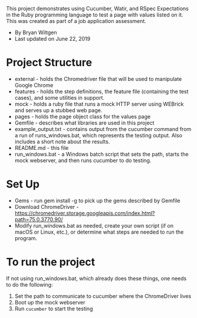 This project demonstrates using Cucumber, Watir, and RSpec Expectations in the Ruby
programming language to test a page with values listed on it.  This was created as
part of a job application assessment.

- By Bryan Wiltgen
- Last updated on June 22, 2019

Project Structure
=================
- external - holds the Chromedriver file that will be used to manipulate Google Chrome
- features - holds the step definitions, the feature file (containing the test cases), and some utilities in support.
- mock - holds a ruby file that runs a mock HTTP server using WEBrick and serves up a stubbed web page.
- pages - holds the page object class for the values page
- Gemfile - describes what libraries are used in this project
- example_output.txt - contains output from the cucumber command from a run of runs_windows.bat, which represents the testing output.  Also includes a short note about the results.
- README.md - this file
- run_windows.bat - a Windows batch script that sets the path, starts the mock webserver, and then runs cucumber to do testing.
 
Set Up
======

- Gems - run gem install -g to pick up the gems described by Gemfile
- Download ChromeDriver - https://chromedriver.storage.googleapis.com/index.html?path=75.0.3770.90/
- Modify run_windows.bat as needed, create your own script (if on macOS or Linux, etc.), or determine what steps are needed to run the program.

To run the project
==================
If not using run_windows.bat, which already does these things, one needs to do the following:

1. Set the path to communicate to cucumber where the ChromeDriver lives
2. Boot up the mock webserver
3. Run `cucumber` to start the testing

